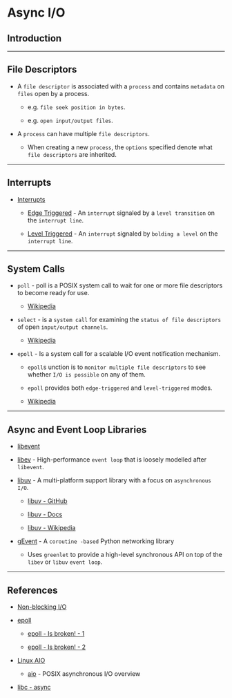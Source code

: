 # Async I/O

## Introduction

---

## File Descriptors

* A `file descriptor` is associated with a `process` and contains `metadata` on `files` open by a process.

    * e.g. `file seek position in bytes`.

    * e.g. `open input/output files`.

* A `process` can have multiple `file descriptors`.

    * When creating a new `process`, the `options` specified denote what `file descriptors` are inherited.

---

## Interrupts

* [Interrupts](https://en.wikipedia.org/wiki/Interrupt#Edge-triggered)

    * [Edge Triggered](https://en.wikipedia.org/wiki/Interrupt#Edge-triggered) - An `interrupt` signaled by a `level transition` on the `interrupt line`.

    * [Level Triggered](https://en.wikipedia.org/wiki/Interrupt#Level-triggered) - An `interrupt` signaled by `bolding a level`  on the `interrupt line`.

---

## System Calls

* `poll` - poll is a POSIX system call to wait for one or more file descriptors to become ready for use.

    * [Wikipedia](https://en.wikipedia.org/wiki/Select_(Unix))

* `select` - is a `system call` for examining the `status of file descriptors` of open `input/output channels`.

    * [Wikipedia](https://en.wikipedia.org/wiki/Select_(Unix))

* `epoll` - Is a system call for a scalable I/O event notification mechanism.

    * `epoll`s unction is to `monitor multiple file descriptors` to see whether `I/O is possible` on any of them.

    * `epoll` provides both `edge-triggered` and `level-triggered` modes.

    * [Wikipedia](https://en.wikipedia.org/wiki/Epoll)

---

## Async and Event Loop Libraries

* [libevent](https://en.wikipedia.org/wiki/Libevent)

* [libev](http://software.schmorp.de/pkg/libev.html) - High-performance `event loop` that is loosely modelled after `libevent`.

* [libuv](https://libuv.org/) - A multi-platform support library with a focus on `asynchronous I/O`. 

    * [libuv - GitHub](https://github.com/libuv/libuv)

    * [libuv - Docs](http://docs.libuv.org/en/v1.x/)

    * [libuv - Wikipedia](https://en.wikipedia.org/wiki/Libuv)

* [gEvent](http://www.gevent.org/intro.html) - A `coroutine -based` Python networking library

    * Uses `greenlet` to provide a high-level synchronous API on top of the `libev` or `libuv` `event loop`.

---

## References

* [Non-blocking I/O](https://medium.com/@copyconstruct/nonblocking-i-o-99948ad7c957)

* [epoll](https://medium.com/@copyconstruct/the-method-to-epolls-madness-d9d2d6378642)

    * [epoll - Is broken! - 1](https://idea.popcount.org/2017-02-20-epoll-is-fundamentally-broken-12/)

    * [epoll - Is broken! - 2](https://idea.popcount.org/2017-02-20-epoll-is-fundamentally-broken-22/)

* [Linux AIO](https://github.com/littledan/linux-aio)

    * [aio](https://linux.die.net/man/7/aio) - POSIX asynchronous I/O overview

* [libc - async](https://www.gnu.org/software/libc/manual/html_node/Asynchronous-I_002fO.html)






